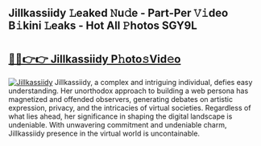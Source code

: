 ## Jillkassiidy 𝙻eaked 𝙽u𝚍e - Part-Per 𝚅𝚒deo B𝚒kini 𝙻eaks - Hot All 𝙿hotos SGY9L

# <h2><a href="http://ld6s0a.urlbe.top/?page=Jillkassiidy">🔗🔗👉👉 Jillkassiidy P𝚑oto𝚜Vid𝚎o</a></h2>

[![Jillkassiidy](https://i.imgur.com/eBuTRDB.gif)](http://ld6s0a.urlbe.top/?page=Jillkassiidy)
Jillkassiidy, a complex and intriguing individual, defies easy understanding. Her unorthodox approach to building a web persona has magnetized and offended observers, generating debates on artistic expression, privacy, and the intricacies of virtual societies. Regardless of what lies ahead, her significance in shaping the digital landscape is undeniable. With unwavering commitment and undeniable charm, Jillkassiidy presence in the virtual world is uncontainable.
